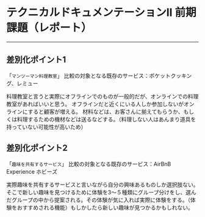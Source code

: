 # テクニカルドキュメンテーションII 前期課題（レポート）
---

## 差別化ポイント1
「`マンツーマン料理教室`」
比較の対象となる既存のサービス：ポケットクッキング、レミュー

料理教室と言うと実際にオフラインでのものが一般的だが、オンラインでの料理教室があればいいと思う。
オフラインだと近くにいる人しか参加しないがオンラインにすると顧客が増える。
材料などは、お客さんに揃えてもらうか、もしくは料理するための機材などは送るなどする。（料理しない人はあんまり道具を持っていない可能性が高いため）

## 差別化ポイント2
「`趣味を共有するサービス`」
比較の対象となる既存のサービス：AirBnB Experience ホビーズ

実際趣味を共有するサービスと言いながら自分の興味あるものしか選択肢ない。そこで新しい趣味を見つけるために体験を3〜５種類にグループ分けをし、選んだグループの中から提案される。その体験が気に入れば実際に体験をする。（体験をおすすめされる機能）もしかしたら新しい趣味が見つかるかもしれない。



